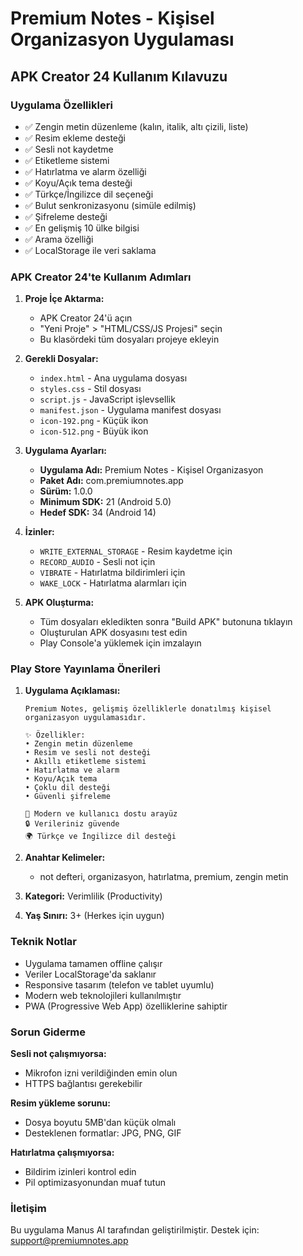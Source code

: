 # Premium Notes - Kişisel Organizasyon Uygulaması

## APK Creator 24 Kullanım Kılavuzu

### Uygulama Özellikleri
- ✅ Zengin metin düzenleme (kalın, italik, altı çizili, liste)
- ✅ Resim ekleme desteği
- ✅ Sesli not kaydetme
- ✅ Etiketleme sistemi
- ✅ Hatırlatma ve alarm özelliği
- ✅ Koyu/Açık tema desteği
- ✅ Türkçe/İngilizce dil seçeneği
- ✅ Bulut senkronizasyonu (simüle edilmiş)
- ✅ Şifreleme desteği
- ✅ En gelişmiş 10 ülke bilgisi
- ✅ Arama özelliği
- ✅ LocalStorage ile veri saklama

### APK Creator 24'te Kullanım Adımları

1. **Proje İçe Aktarma:**
   - APK Creator 24'ü açın
   - "Yeni Proje" > "HTML/CSS/JS Projesi" seçin
   - Bu klasördeki tüm dosyaları projeye ekleyin

2. **Gerekli Dosyalar:**
   - `index.html` - Ana uygulama dosyası
   - `styles.css` - Stil dosyası
   - `script.js` - JavaScript işlevsellik
   - `manifest.json` - Uygulama manifest dosyası
   - `icon-192.png` - Küçük ikon
   - `icon-512.png` - Büyük ikon

3. **Uygulama Ayarları:**
   - **Uygulama Adı:** Premium Notes - Kişisel Organizasyon
   - **Paket Adı:** com.premiumnotes.app
   - **Sürüm:** 1.0.0
   - **Minimum SDK:** 21 (Android 5.0)
   - **Hedef SDK:** 34 (Android 14)

4. **İzinler:**
   - `WRITE_EXTERNAL_STORAGE` - Resim kaydetme için
   - `RECORD_AUDIO` - Sesli not için
   - `VIBRATE` - Hatırlatma bildirimleri için
   - `WAKE_LOCK` - Hatırlatma alarmları için

5. **APK Oluşturma:**
   - Tüm dosyaları ekledikten sonra "Build APK" butonuna tıklayın
   - Oluşturulan APK dosyasını test edin
   - Play Console'a yüklemek için imzalayın

### Play Store Yayınlama Önerileri

1. **Uygulama Açıklaması:**
   ```
   Premium Notes, gelişmiş özelliklerle donatılmış kişisel organizasyon uygulamasıdır.
   
   ✨ Özellikler:
   • Zengin metin düzenleme
   • Resim ve sesli not desteği
   • Akıllı etiketleme sistemi
   • Hatırlatma ve alarm
   • Koyu/Açık tema
   • Çoklu dil desteği
   • Güvenli şifreleme
   
   📱 Modern ve kullanıcı dostu arayüz
   🔒 Verileriniz güvende
   🌍 Türkçe ve İngilizce dil desteği
   ```

2. **Anahtar Kelimeler:**
   - not defteri, organizasyon, hatırlatma, premium, zengin metin

3. **Kategori:** Verimlilik (Productivity)

4. **Yaş Sınırı:** 3+ (Herkes için uygun)

### Teknik Notlar

- Uygulama tamamen offline çalışır
- Veriler LocalStorage'da saklanır
- Responsive tasarım (telefon ve tablet uyumlu)
- Modern web teknolojileri kullanılmıştır
- PWA (Progressive Web App) özelliklerine sahiptir

### Sorun Giderme

**Sesli not çalışmıyorsa:**
- Mikrofon izni verildiğinden emin olun
- HTTPS bağlantısı gerekebilir

**Resim yükleme sorunu:**
- Dosya boyutu 5MB'dan küçük olmalı
- Desteklenen formatlar: JPG, PNG, GIF

**Hatırlatma çalışmıyorsa:**
- Bildirim izinleri kontrol edin
- Pil optimizasyonundan muaf tutun

### İletişim
Bu uygulama Manus AI tarafından geliştirilmiştir.
Destek için: support@premiumnotes.app
